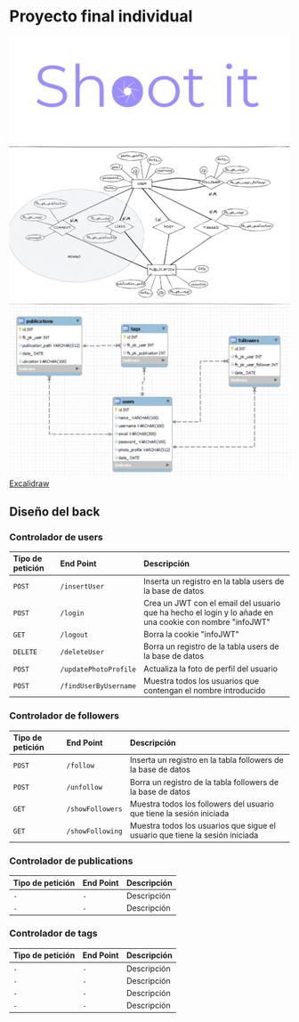 # Proyecto final individual 
<img src="img\logo-sinfondo.png">
<img src="docs\diagrama.png">
<img src="docs\uml.png">
<a href="https://excalidraw.com/#json=aGS3Hyw1kCfCMXlYhpI0j,V7Q4Aq54bKbV_v7IWYJYZw">Excalidraw</a>

## Diseño del back

### Controlador de users

| Tipo de petición | End Point | Descripción   |
| :-------- | :------- | :------------------------- |
| `POST` | `/insertUser` | Inserta un registro en la tabla users de la base de datos |
| `POST` | `/login` | Crea un JWT con el email del usuario que ha hecho el login y lo añade en una cookie con nombre "infoJWT"|
| `GET` | `/logout` | Borra la cookie "infoJWT" |
| `DELETE` | `/deleteUser` | Borra un registro de la tabla users de la base de datos |
| `POST` | `/updatePhotoProfile` | Actualiza la foto de perfil del usuario |
| `POST` | `/findUserByUsername` | Muestra todos los usuarios que contengan el nombre introducido |

### Controlador de followers

| Tipo de petición | End Point | Descripción   |
| :-------- | :------- | :------------------------- |
| `POST` | `/follow` | Inserta un registro en la tabla followers de la base de datos |
| `POST` | `/unfollow` | Borra un registro de la tabla followers de la base de datos |
| `GET` | `/showFollowers` | Muestra todos los followers del usuario que tiene la sesión iniciada |
| `GET` | `/showFollowing` | Muestra todos los usuarios que sigue el usuario que tiene la sesión iniciada |

### Controlador de publications

| Tipo de petición | End Point | Descripción   |
| :-------- | :------- | :------------------------- |
| `-` | `-` | Descripción |
| `-` | `-` | Descripción |

### Controlador de tags

| Tipo de petición | End Point | Descripción   |
| :-------- | :------- | :------------------------- |
| `-` | `-` | Descripción |
| `-` | `-` | Descripción |
| `-` | `-` | Descripción |
| `-` | `-` | Descripción |
